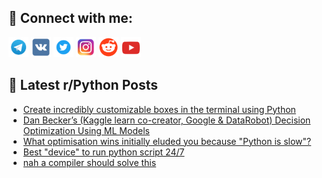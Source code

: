 ## 🔎 Connect with me:
[<img src="https://github.com/bullbesh/bullbesh/blob/main/images/Telegram.png" width="32" height="32" />](https://t.me/bullbesh)
[<img src="https://github.com/bullbesh/bullbesh/blob/main/images/VK.png" width="32" height="32" />](https://vk.com/bullbesh)
[<img src="https://github.com/bullbesh/bullbesh/blob/main/images/Twitter.png" width="32" height="32" />](https://twitter.com/bullbesh1)
[<img src="https://github.com/bullbesh/bullbesh/blob/main/images/Instagram.png" width="32" height="32" />](https://www.instagram.com/bullbesh)
[<img src="https://github.com/bullbesh/bullbesh/blob/main/images/Reddit.png" width="32" height="32" />](https://www.reddit.com/user/bullbesh)
[<img src="https://github.com/bullbesh/bullbesh/blob/main/images/YouTube.png" width="32" height="32" />](https://www.youtube.com/channel/UCtfjRs6uzgq5mfm8S06WTcg)

## 📕 Latest r/Python Posts
<!-- BLOG-POST-LIST:START -->
- [Create incredibly customizable boxes in the terminal using Python](https://www.reddit.com/r/Python/comments/yij91t/create_incredibly_customizable_boxes_in_the/)
- [Dan Becker’s &lpar;Kaggle learn co-creator, Google &amp; DataRobot&rpar; Decision Optimization Using ML Models](https://www.reddit.com/r/Python/comments/yiiczh/dan_beckers_kaggle_learn_cocreator_google/)
- [What optimisation wins initially eluded you because &quot;Python is slow&quot;?](https://www.reddit.com/r/Python/comments/yih4ue/what_optimisation_wins_initially_eluded_you/)
- [Best &quot;device&quot; to run python script 24/7](https://www.reddit.com/r/Python/comments/yiec9b/best_device_to_run_python_script_247/)
- [nah a compiler should solve this](https://www.reddit.com/r/Python/comments/yiec7n/nah_a_compiler_should_solve_this/)
<!-- BLOG-POST-LIST:END -->
